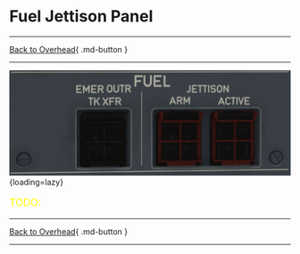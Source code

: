 # Fuel Jettison Panel

---

[Back to Overhead](../overviews/ovhd.md){ .md-button }

---

![Fuel Jettison Panel](../../../assets/a380x-briefing/flight-deck/ovhd/fuel-emer-panel.png "Fuel Jettison Panel"){loading=lazy}

[//]: # (TODO API Doc Link)

[//]: # (TODO)
<p style="color:yellow; font-size:18px;">TODO: </p>

---

[Back to Overhead](../overviews/ovhd.md){ .md-button }

---
